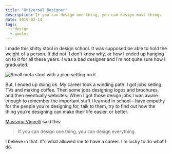 ```yaml
---
title: "Universal Designer"
description: If you can design one thing, you can design most things
date: 2019-02-14
tags:
  - design
  - quotes
---
```

I made this shitty stool in design school. It was supposed be able to hold the weight of a person. It did not. I don't know why, or how I ended up hanging on to it for all these years. I was a bad designer and I’m not quite sure how I graduated. 

![Small meta stool with a plan setting on it](https://s3.amazonaws.com/static.levimcg.com/posts/my-stool.jpg)

But, I ended up doing ok. My career took a winding path. I got jobs selling TVs and making coffee. Then some jobs designing logos and brochures, and then eventually websites. When I got those design jobs I was aware enough to remember the important stuff I learned in school—have empathy for the people you’re designing for, talk to them, try to find out how the thing you’re designing can make their life easier, or better.

[Massimo Vignelli](https://en.wikipedia.org/wiki/Massimo_Vignelli) said this:

> If you can design one thing, you can design everything.

I believe in that. It's what allowed me to have a career. I’m lucky to do what I do.